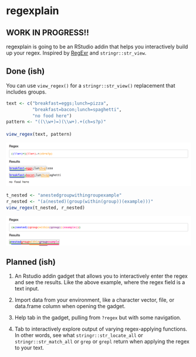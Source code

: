 regexplain
================

<!-- Links -->

## WORK IN PROGRESS\!\!

regexplain is going to be an RStudio addin that helps you interactively
build up your regex. Inspired by [RegExr](https://regexr.com/) and
`stringr::str_view`.

## Done (ish)

You can use `view_regex()` for a `stringr::str_view()` replacement that
includes groups.

``` r
text <- c("breakfast=eggs;lunch=pizza",
          "breakfast=bacon;lunch=spaghetti", 
          "no food here")
pattern <- "((\\w+)=)(\\w+).+(ch=s?p)"

view_regex(text, pattern)
```

![Example `view_regex(text, pattern)`.](docs/view-regex.png)

``` r
t_nested <- "anestedgroupwithingroupexample"
r_nested <- "(a(nested)(group(within(group))(example)))"
view_regex(t_nested, r_nested)
```

![Example of nested groups](docs/view-nested.png)

## Planned (ish)

1.  An Rstudio addin gadget that allows you to interactively enter the
    regex and see the results. Like the above example, where the regex
    field is a text input.

2.  Import data from your environment, like a character vector, file, or
    data.frame column when opening the gadget.

3.  Help tab in the gadget, pulling from `?regex` but with some
    navigation.

4.  Tab to interactively explore output of varying regex-applying
    functions. In other words, see what `stringr::str_locate_all` or
    `stringr::str_match_all` or `grep` or `grepl` return when applying
    the regex to your text.
